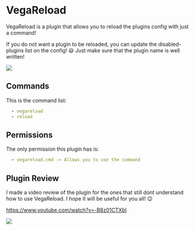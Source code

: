 # VegaReload

VegaReload is a plugin that allows you to reload the plugins config with just a command!

If you do not want a plugin to be reloaded, you can update the disabled-plugins list on the config! :smiley:
Just make sure that the plugin name is well written!

<img src="https://cdn.discordapp.com/attachments/1090771905805561907/1090772179580354580/Sin_tituloaaa.png">

## Commands

This is the command list:
```yaml
  - vegareload
  - reload
```

## Permissions

The only permission this plugin has is:
```yaml
  - vegareload.cmd -> Allows you to use the command
```

## Plugin Review

I made a video review of the plugin for the ones that still dont understand how to use VegaReload. I hope it will be useful for you all! :wink:

https://www.youtube.com/watch?v=-B8z01CTXbI

<img src= "https://i.ytimg.com/vi/-B8z01CTXbI/maxresdefault.jpg">
